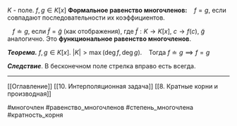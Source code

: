 $K$ - поле.
$f,g \in K[x]$
**Формальное равенство многочленов:**
&nbsp;&nbsp; $f =g$, если совпадают последовательности их коэффициентов.

&nbsp;&nbsp; $f \doteq g$, если $\widetilde f = \widetilde g$ (как отображения), где $\widetilde f : K \to K[x], \ c \to f(c)$, $\widetilde g$ аналогично. Это **функциональное равенство многочленов**.

***Теорема.*** $f,g \in K[x]$. $|K| > \max(\deg f, \deg g)$.
&nbsp;&nbsp; Тогда $f \doteq g \implies f = g$

***Следствие***. В бесконечном поле стрелка вправо есть всегда.

---
[[Оглавление]]
[[10. Интерполяционная задача]]
[[8. Кратные корни и производная]]

#многочлен 
#равенство_многочленов
#степень_многочлена 
#кратность_корня 